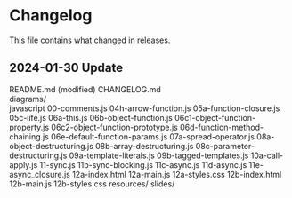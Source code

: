 # Changelog

This file contains what changed in releases.

## 2024-01-30 Update 

  README.md (modified)
  CHANGELOG.md  
  diagrams/  
  javascript 
    00-comments.js
    04h-arrow-function.js
    05a-function-closure.js
    05c-iife.js
    06a-this.js
    06b-object-function.js
    06c1-object-function-property.js
    06c2-object-function-prototype.js
    06d-function-method-chaining.js
    06e-default-function-params.js
    07a-spread-operator.js
    08a-object-destructuring.js
    08b-array-destructuring.js
    08c-parameter-destructuring.js
    09a-template-literals.js
    09b-tagged-templates.js
    10a-call-apply.js
    11-sync.js
    11b-sync-blocking.js
    11c-async.js
    11d-async.js
    11e-async_closure.js
    12a-index.html
    12a-main.js
    12a-styles.css
    12b-index.html
    12b-main.js
    12b-styles.css
  resources/
  slides/